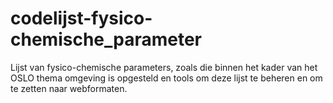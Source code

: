 # codelijst-fysico-chemische_parameter
Lijst van fysico-chemische parameters, zoals die binnen het kader van het OSLO thema omgeving is opgesteld en tools om deze lijst te beheren en om te zetten naar webformaten.
